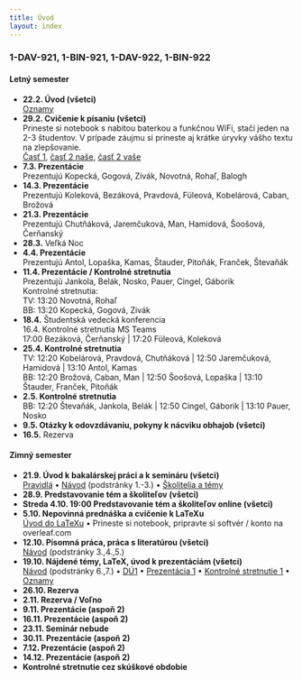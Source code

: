 ```yaml
---
title: Úvod
layout: index
---
```


### 1-DAV-921, 1-BIN-921, 1-DAV-922, 1-BIN-922


#### Letný semester

* **22.2. Úvod (všetci)**<br>
[Oznamy](./Oznamy_február.md)
* **29.2. Cvičenie k písaniu (všetci)**<br>
Prineste si notebook s nabitou baterkou a funkčnou WiFi, stačí jeden na 2-3 študentov. V prípade záujmu si prineste aj krátke úryvky vášho textu na zlepšovanie.<br>
[Časť 1](https://moodle.uniba.sk/mod/quiz/view.php?id=104541), [časť 2 naše](https://moodle.uniba.sk/mod/quiz/view.php?id=104542), [časť 2 vaše](https://moodle.uniba.sk/mod/quiz/view.php?id=104544)
* **7.3. Prezentácie**<br>
Prezentujú Kopecká, Gogová, Zivák, Novotná, Rohaľ, Balogh
* **14.3. Prezentácie**<br>
Prezentujú Koleková, Bezáková, Pravdová, Füleová, Kobelárová, Caban, Brožová
* **21.3. Prezentácie**<br>
Prezentujú Chutňáková, Jaremčuková, Man, Hamidová, Šoošová, Čerňanský
* **28.3.** Veľká Noc
* **4.4. Prezentácie**<br>
Prezentujú Antol, Lopaška, Kamas, Štauder, Pitoňák, Franček, Števaňák
* **11.4. Prezentácie / Kontrolné stretnutia**<br>
Prezentujú Jankola, Belák, Nosko, Pauer, Cingel, Gáborik<br>
Kontrolné stretnutia:<br>
TV: 13:20 Novotná, Rohaľ<br>
BB: 13:20 Kopecká, Gogová, Zivák
* **18.4.** Študentská vedecká konferencia<br>
16.4. Kontrolné stretnutia MS Teams<br>
17:00 Bezáková, Čerňanský | 17:20 Füleová, Koleková
* **25.4. Kontrolné stretnutia**<br>
TV: 12:20 Kobelárová, Pravdová, Chutňáková | 12:50 Jaremčuková, Hamidová | 13:10 Antol, Kamas<br>
BB: 12:20 Brožová, Caban, Man | 12:50 Šoošová, Lopaška | 13:10 Štauder, Franček, Pitoňák
* **2.5. Kontrolné stretnutia**<br>
BB: 12:20 Števaňák, Jankola, Belák | 12:50  Cingel, Gáborik | 13:10 Pauer, Nosko
* **9.5. Otázky k odovzdávaniu, pokyny k nácviku obhajob (všetci)**
* **16.5.** Rezerva


#### Zimný semester

* **21.9. Úvod k bakalárskej práci a k semináru (všetci)**<br>
[Pravidlá](./Pravidlá_ZS.md)  • [Návod](./Návod.md) (podstránky 1.-3.)  •  [Školitelia a témy](./Školitelia.md)
* **28.9. Predstavovanie tém a školiteľov (všetci)**
* **Streda 4.10. 19:00 Predstavovanie tém a školiteľov online (všetci)**<br>
* **5.10. Nepovinná prednáška a cvičenie k LaTeXu**<br>
[Úvod do LaTeXu](./Úvod_do_LaTeXu.md)  • Prineste si notebook, pripravte si softvér / konto na overleaf.com
* **12.10. Písomná práca, práca s literatúrou (všetci)**<br>
[Návod](./Návod.md) (podstránky 3.,4.,5.) 
* **19.10. Nájdené témy, LaTeX, úvod k prezentáciám (všetci)**<br>
[Návod](./Návod.md) (podstránky 6.,7.) •  [DÚ1](./DÚ1.md) • [Prezentácia 1](./Prezentácia_1.md) • [Kontrolné stretnutie 1](./Kontrolné_stretnutie_1.md) • [Oznamy](Oznamy_október.md)
* **26.10. Rezerva**
* **2.11. Rezerva / Voľno**
* **9.11. Prezentácie (aspoň 2)**<br>
* **16.11. Prezentácie (aspoň 2)**<br>
* **23.11. Seminár nebude**<br>
* **30.11. Prezentácie (aspoň 2)**<br>
* **7.12. Prezentácie (aspoň 2)**<br>
* **14.12. Prezentácie (aspoň 2)**<br>
* **Kontrolné stretnutie cez skúškové obdobie**
